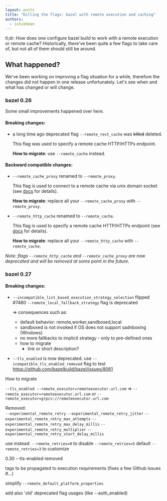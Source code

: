```yaml
---
layout: posts
title: "Killing the flags: bazel with remote execution and caching"
authors:
  - ishikhman
---
```

tl;dr: How does one configure bazel build to work with a remote execution or remote cache? Historically, there've been quite a few flags to take care of, but not all of them should still be around. 

## What happened?

We've been working on improving a flag situation for a while, therefore the changes did not happen in one release unfortunately. Let's see when and what has changed or will change.

### bazel 0.26

Some small improvements happened over here.

#### Breaking changes:
* a long time ago deprecated flag `--remote_rest_cache` was ~~killed~~ deleted.

  This flag was used to specify a remote cache HTTP/HTTPs endpoint.
 
  **How to migrate**: use `--remote_cache` instead.

#### Backward compatible changes:

* `--remote_cache_proxy` renamed to `--remote_proxy`.

  This flag is used to connect to a remote cache via unix domain socket (see [docs](https://docs.bazel.build/versions/0.25.0/remote-caching.html#unix-sockets) for details).

  **How to migrate**: replace all your `--remote_cache_proxy` with `--remote_proxy`.

* `--remote_http_cache` renamed to `--remote_cache`.
  
  This flag is used to specify a remote cache HTTP/HTTPs endpoint (see [docs](https://docs.bazel.build/versions/0.25.0/remote-caching.html#run-bazel-using-the-remote-cache) for details).

  **How to migrate**: replace all your `--remote_http_cache` with `--remote_cache`.
  
*Note: flags `--remote_http_cache` and `--remote_cache_proxy` are now deprecated and will be removed at some point in the future.*


### bazel 0.27

#### Breaking changes:

* `--incompatible_list_based_execution_strategy_selection` flipped #7480
`--remote_local_fallback_strategy` flag is deprecated

 	=> consequences such as:
	
	- default behavior: remote,worker,sandboxed,local
	- sandboxed is not invoked if OS does not support sadnboxing (Windows)
	- no more fallbacks to implicit strategy - only to pre-defined ones
	- how to migrate
		- link or short description?


* `--tls_enabled` is now deprecated. 
use `--icompatible_tls_enabled_removed` flag to test 
https://github.com/bazelbuild/bazel/issues/8061

How to migrate

`--tls_enabled --remote_executor=remoteexecutor.url.com` 
=> `--remote_executor=remoteexecutor.url.com`
or `--remote_executor=grpcs://remoteexecutor.url.com`



	
	
Removed:	
 `--experimental_remote_retry`
 `--experimental_remote_retry_jitter` 
 `--experimental_remote_retry_max_attempts`
 `--experimental_remote_retry_max_delay_millis`
 `--experimental_remote_retry_multiplier`
 `--experimental_remote_retry_start_delay_millis`

use instead:
`--remote_retries=0` to disable
`--remote_retries=5` default
`--remote_retries=3` to customize



0.30
--tls-enabled removed

tags to be propagated to execution requirements (fixes a few Github issues #...)

simplify `--remote_default_platform_properties`


add also 'old' deprecated flag usages (like --auth_enabled)

